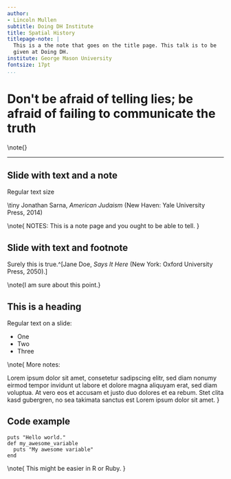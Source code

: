 ```yaml
---
author:
- Lincoln Mullen
subtitle: Doing DH Institute
title: Spatial History
titlepage-note: |
  This is a the note that goes on the title page. This talk is to be 
  given at Doing DH.
institute: George Mason University
fontsize: 17pt
...
```


# Don't be afraid of telling lies; be afraid of failing to communicate the truth

\note{}

---

## Slide with text and a note

Regular text size

\tiny Jonathan Sarna, *American Judaism* (New Haven: Yale University
Press, 2014)

\note{
NOTES: This is a note page and you ought to be able to tell.
}

## Slide with text and footnote

Surely this is true.^[Jane Doe, *Says It Here* (New York: Oxford 
University Press, 2050).] 

\note{I am sure about this point.}

## This is a heading

Regular text on a slide:

-   One
-   Two
-   Three

\note{
More notes:

Lorem ipsum dolor sit amet, consetetur sadipscing elitr, sed diam nonumy eirmod
tempor invidunt ut labore et dolore magna aliquyam erat, sed diam voluptua. At
vero eos et accusam et justo duo dolores et ea rebum. Stet clita kasd gubergren,
no sea takimata sanctus est Lorem ipsum dolor sit amet.
}

## Code example

``` {.ruby}
puts "Hello world."
def my_awesome_variable
  puts "My awesome variable"
end
```

\note{
This might be easier in R or Ruby.
}

